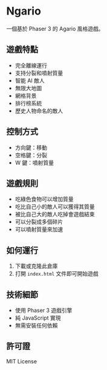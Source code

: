 # Ngario

一個基於 Phaser 3 的 Agario 風格遊戲。

## 遊戲特點

- 完全離線運行
- 支持分裂和噴射質量
- 智能 AI 敵人
- 無限大地圖
- 網格背景
- 排行榜系統
- 歷史人物命名的敵人

## 控制方式

- 方向鍵：移動
- 空格鍵：分裂
- W 鍵：噴射質量

## 遊戲規則

- 吃綠色食物可以增加質量
- 吃比自己小的敵人可以獲得其質量
- 被比自己大的敵人吃掉會遊戲結束
- 可以分裂成多個碎片
- 可以噴射質量來加速

## 如何運行

1. 下載或克隆此倉庫
2. 打開 `index.html` 文件即可開始遊戲

## 技術細節

- 使用 Phaser 3 遊戲引擎
- 純 JavaScript 實現
- 無需安裝任何依賴

## 許可證

MIT License 